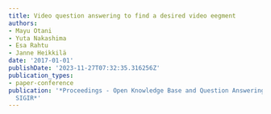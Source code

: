 ```yaml
---
title: Video question answering to find a desired video eegment
authors:
- Mayu Otani
- Yuta Nakashima
- Esa Rahtu
- Janne Heikkilä
date: '2017-01-01'
publishDate: '2023-11-27T07:32:35.316256Z'
publication_types:
- paper-conference
publication: '*Proceedings - Open Knowledge Base and Question Answering Workshop at
  SIGIR*'
---
```

